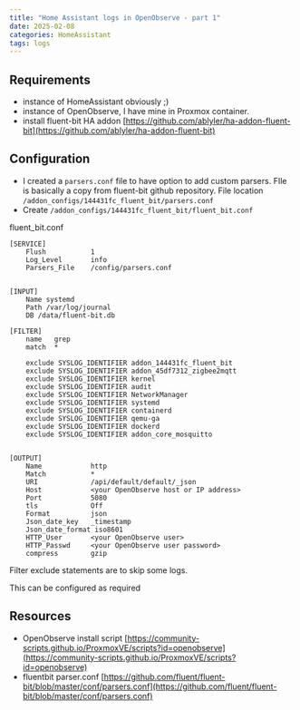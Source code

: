 ```yaml
---
title: "Home Assistant logs in OpenObserve - part 1"
date: 2025-02-08
categories: HomeAssistant
tags: logs 
---
```


## Requirements
* instance of HomeAssistant obviously ;)
* instance of OpenObserve, I have mine in Proxmox container. 
* install fluent-bit HA addon [https://github.com/ablyler/ha-addon-fluent-bit](https://github.com/ablyler/ha-addon-fluent-bit)

## Configuration
* I created a `parsers.conf` file to have option to add custom parsers. FIle is basically a copy from fluent-bit github repository. File location `/addon_configs/144431fc_fluent_bit/parsers.conf` 
* Create `/addon_configs/144431fc_fluent_bit/fluent_bit.conf`

fluent_bit.conf
```
[SERVICE]
    Flush           1
    Log_Level       info
    Parsers_File    /config/parsers.conf


[INPUT]
    Name systemd
    Path /var/log/journal
    DB /data/fluent-bit.db

[FILTER]
    name   grep
    match  *

    exclude SYSLOG_IDENTIFIER addon_144431fc_fluent_bit
    exclude SYSLOG_IDENTIFIER addon_45df7312_zigbee2mqtt
    exclude SYSLOG_IDENTIFIER kernel
    exclude SYSLOG_IDENTIFIER audit
    exclude SYSLOG_IDENTIFIER NetworkManager
    exclude SYSLOG_IDENTIFIER systemd
    exclude SYSLOG_IDENTIFIER containerd
    exclude SYSLOG_IDENTIFIER qemu-ga
    exclude SYSLOG_IDENTIFIER dockerd
    exclude SYSLOG_IDENTIFIER addon_core_mosquitto


[OUTPUT]
    Name            http
    Match           *
    URI             /api/default/default/_json
    Host            <your OpenObserve host or IP address>
    Port            5080
    tls             Off
    Format          json
    Json_date_key   _timestamp
    Json_date_format iso8601
    HTTP_User       <your OpenObserve user>
    HTTP_Passwd     <your OpenObserve user password>
    compress        gzip
```
Filter exclude statements are to skip some logs.

This can be configured as required

## Resources
* OpenObserve install script [https://community-scripts.github.io/ProxmoxVE/scripts?id=openobserve](https://community-scripts.github.io/ProxmoxVE/scripts?id=openobserve) 
* fluentbit parser.conf  [https://github.com/fluent/fluent-bit/blob/master/conf/parsers.conf](https://github.com/fluent/fluent-bit/blob/master/conf/parsers.conf)
